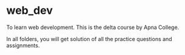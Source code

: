 # web_dev

To learn web development.
This is the delta course by Apna College.

In all folders, you will get solution of all the practice questions and assignments.
